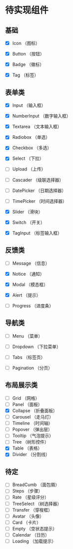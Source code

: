 # 待实现组件

## 基础
- [x] Icon         （图标）
- [x] Button       （按钮）
- [x] Badge        （徽标）
- [x] Tag          （标签）


## 表单类
- [x] Input        （输入框）
- [x] NumberInput  （数字输入框）
- [x] Textarea     （文本输入框）
- [x] Radiobox     （单选）
- [x] Checkbox     （多选）
- [x] Select       （下拉）
- [ ] Upload       （上传）
- [ ] Cascader     （级联选择器）
- [ ] DatePicker   （日期选择器）
- [ ] TimePicker   （时间选择器）
- [x] Slider       （滑块）
- [x] Switch       （开关）
- [x] TagInput     （标签输入框）


## 反馈类
- [ ] Message      （信息）
- [x] Notice       （通知）
- [x] Modal        （模态框）
- [x] Alert        （提示）
- [ ] Progress     （进度条）


## 导航类
- [ ] Menu         （菜单）
- [ ] Dropdown     （下拉菜单）
- [ ] Tabs         （标签页）
- [ ] Pagination   （分页）


## 布局展示类
- [ ] Grid         （网格）
- [ ] Panel        （面板）
- [x] Collapse     （折叠面板）
- [ ] Carousel     （走马灯）
- [ ] Timeline     （时间轴）
- [ ] Popover      （弹出层）
- [ ] Tooltip      （气泡提示）
- [ ] Tree         （树形控件）
- [x] Table        （表格）
- [x] Divider      （分割线）

## 待定
- [ ] BreadCumb    （面包屑）
- [ ] Steps        （步骤）
- [ ] Rate         （星级评分）
- [ ] TreeSelect   （树选择器）
- [ ] Transfer     （穿梭框）
- [ ] Avatar       （头像）
- [ ] Card         （卡片）
- [ ] Empty        （空状态提示）
- [ ] Calendar     （日历）
- [ ] Loading      （加载提示）